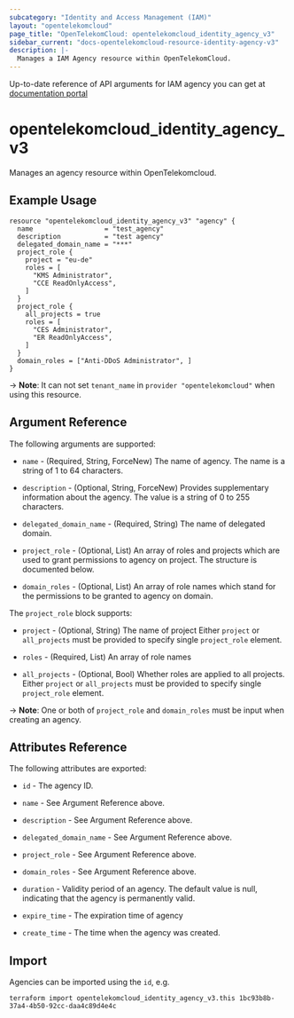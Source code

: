 ```yaml
---
subcategory: "Identity and Access Management (IAM)"
layout: "opentelekomcloud"
page_title: "OpenTelekomCloud: opentelekomcloud_identity_agency_v3"
sidebar_current: "docs-opentelekomcloud-resource-identity-agency-v3"
description: |-
  Manages a IAM Agency resource within OpenTelekomCloud.
---
```


Up-to-date reference of API arguments for IAM agency you can get at
[documentation portal](https://docs.otc.t-systems.com/identity-access-management/api-ref/apis/agency_management)

# opentelekomcloud_identity_agency_v3

Manages an agency resource within OpenTelekomcloud.

## Example Usage

```hcl
resource "opentelekomcloud_identity_agency_v3" "agency" {
  name                  = "test_agency"
  description           = "test agency"
  delegated_domain_name = "***"
  project_role {
    project = "eu-de"
    roles = [
      "KMS Administrator",
      "CCE ReadOnlyAccess",
    ]
  }
  project_role {
    all_projects = true
    roles = [
      "CES Administrator",
      "ER ReadOnlyAccess",
    ]
  }
  domain_roles = ["Anti-DDoS Administrator", ]
}
```

-> **Note**: It can not set `tenant_name` in `provider "opentelekomcloud"` when using this resource.

## Argument Reference

The following arguments are supported:

* `name` - (Required, String, ForceNew) The name of agency. The name is a string of 1 to 64
  characters.

* `description` - (Optional, String, ForceNew) Provides supplementary information about the
  agency. The value is a string of 0 to 255 characters.

* `delegated_domain_name` - (Required, String) The name of delegated domain.

* `project_role` - (Optional, List) An array of roles and projects which are used to
  grant permissions to agency on project. The structure is documented below.

* `domain_roles` - (Optional, List) An array of role names which stand for the
  permissions to be granted to agency on domain.

The `project_role` block supports:

* `project` - (Optional, String) The name of project
  Either `project` or `all_projects` must be provided to specify single `project_role` element.

* `roles` - (Required, List) An array of role names

* `all_projects` - (Optional, Bool) Whether roles are applied to all projects.
  Either `project` or `all_projects` must be provided to specify single `project_role` element.

-> **Note**: One or both of `project_role` and `domain_roles` must be input when creating an agency.

## Attributes Reference

The following attributes are exported:

* `id` - The agency ID.

* `name` - See Argument Reference above.

* `description` - See Argument Reference above.

* `delegated_domain_name` - See Argument Reference above.

* `project_role` - See Argument Reference above.

* `domain_roles` - See Argument Reference above.

* `duration` - Validity period of an agency. The default value is null,
  indicating that the agency is permanently valid.

* `expire_time` - The expiration time of agency

* `create_time` - The time when the agency was created.

## Import

Agencies can be imported using the `id`, e.g.

```shell
terraform import opentelekomcloud_identity_agency_v3.this 1bc93b8b-37a4-4b50-92cc-daa4c89d4e4c
```
